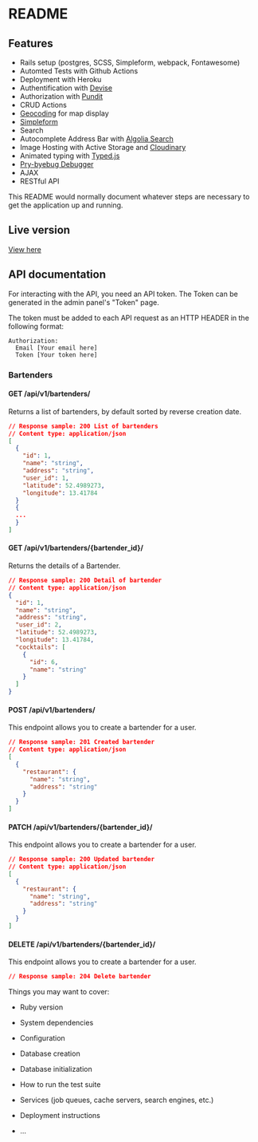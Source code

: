 # README

## Features
* Rails setup (postgres, SCSS, Simpleform, webpack, Fontawesome)
* Automted Tests with Github Actions
* Deployment with Heroku
* Authentification with [Devise](https://github.com/heartcombo/devise)
* Authorization with [Pundit](https://github.com/varvet/pundit)
* CRUD Actions
* [Geocoding](https://github.com/alexreisner/geocoder) for map display
* [Simpleform](https://github.com/heartcombo/simple_form)
* Search
* Autocomplete Address Bar with [Algolia Search](https://community.algolia.com/places/)
* Image Hosting with Active Storage and [Cloudinary](https://github.com/cloudinary)
* Animated typing with [Typed.js](https://mattboldt.com/demos/typed-js/)
* [Pry-byebug Debugger](https://github.com/deivid-rodriguez/pry-byebug)
* AJAX
* RESTful API

This README would normally document whatever steps are necessary to get the
application up and running.


## Live version
[View here](https://git.heroku.com/cocktails-kangaroo.git)


## API documentation
For interacting with the API, you need an API token. The Token can be generated in the admin panel's "Token" page.

The token must be added to each API request as an HTTP HEADER in the following format:
```
Authorization:
  Email [Your email here]
  Token [Your token here]
```


### Bartenders

#### GET /api/v1/bartenders/
Returns a list of bartenders, by default sorted by reverse creation date.

```json
// Response sample: 200 List of bartenders
// Content type: application/json
[
  {
    "id": 1,
    "name": "string",
    "address": "string",
    "user_id": 1,
    "latitude": 52.4989273,
    "longitude": 13.41784
  }
  {
  ...
  }
]

```

#### GET /api/v1/bartenders/{bartender_id}/
Returns the details of a Bartender.

```json
// Response sample: 200 Detail of bartender
// Content type: application/json
{
  "id": 1,
  "name": "string",
  "address": "string",
  "user_id": 2,
  "latitude": 52.4989273,
  "longitude": 13.41784,
  "cocktails": [
    {
      "id": 6,
      "name": "string"
    }
  ]
}

```

#### POST /api/v1/bartenders/
This endpoint allows you to create a bartender for a user.

```json
// Response sample: 201 Created bartender
// Content type: application/json
[
  {
    "restaurant": {
      "name": "string",
      "address": "string"
    }
  }
]

```

#### PATCH /api/v1/bartenders/{bartender_id}/
This endpoint allows you to create a bartender for a user.

```json
// Response sample: 200 Updated bartender
// Content type: application/json
[
  {
    "restaurant": {
      "name": "string",
      "address": "string"
    }
  }
]

```

#### DELETE /api/v1/bartenders/{bartender_id}/
This endpoint allows you to create a bartender for a user.

```json
// Response sample: 204 Delete bartender

```




Things you may want to cover:

* Ruby version

* System dependencies

* Configuration

* Database creation

* Database initialization

* How to run the test suite

* Services (job queues, cache servers, search engines, etc.)

* Deployment instructions

* ...
